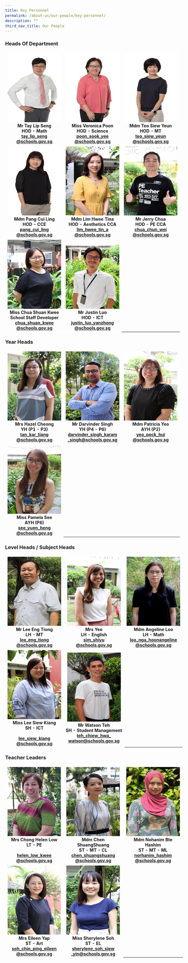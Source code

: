 ```yaml
---
title: Key Personnel
permalink: /about-us/our-people/key-personnel/
description: ""
third_nav_title: Our People
---
```

<h3>Heads Of Department</h3>

<table style="border-collapse:collapse;border-spacing:0;table-layout: fixed; width: 581px" class="tg">
	<thead>
		<tr>
			<th style="border-color:#ffffff;border-style:solid;border-width:1px;text-align:center;">
				<img src="/images/mr%20tay%20lip%20seng.JPG" alt="Mr_Tay_Lip_Seng_optimisedforweb.jpg" width="175" height="225">
				<br>Mr Tay Lip Seng<br>HOD - Math
				<br>
				<a href="mailto:tay_lip_seng@schools.gov.sg">tay_lip_seng<br>@schools.gov.sg</a>
				<br>
			</th>
			
<th style="border-color:#ffffff;border-style:solid;border-width:1px;text-align:center;">
				<img src="/images/miss%20veronica%20poon%20sook%20yee.JPG" alt="Miss_Veronica_Poon_optimisedforweb.jpg" width="175" height="225">
				<br>Miss Veronica Poon<br>HOD - Science
				<br>
				<a href="mailto:poon_sook_yee@schools.gov.sg">poon_sook_yee<br>@schools.gov.sg</a>
				<br>
			</th>
			
<th style="border-color:#ffffff;border-style:solid;border-width:1px;text-align:center;">
				<img src="/images/mdm%20teo%20siew%20yeun.JPG" alt="tn.Mdm_Teo_Siew_Yeun_optimisedforweb.jpg.mid.jpg" width="175" height="225">
				<br>Mdm Teo Siew Yeun<br>HOD - MT
				<br>
				<a href="mailto:teo_siew_yeun@schools.gov.sg">teo_siew_yeun<br>@schools.gov.sg</a>
				<br>
			</th></tr>
	</thead>

<tbody><tr><th style="border-color:#ffffff;border-style:solid;border-width:1px;text-align:center;">
				<img src="/images/mrs%20ong-pang%20cui%20ling.JPG" alt="Miss_wong_Pau_Hui_optimisedforweb.jpg" width="175" height="225">
				<br>Mdm Pang Cui Ling<br>HOD - CCE
				<br>
				<a href="mailto:pang_cui_ling@schools.gov.sg">pang_cui_ling<br>@schools.gov.sg</a>
				<br>
</th>

<th style="border-color:#ffffff;border-style:solid;border-width:1px;text-align:center;">
				<img src="/images/Mdm_Lim_Hwee_Tin_optimisedforweb.jpg" alt="Mdm_Lim_Hwee_Tin_optimisedforweb.jpg" width="175" height="225">
				<br>Mdm Lim Hwee Tina<br>HOD - Aesthetics CCA
				<br>
				<a href="mailto:lim_hwee_tin_a@schools.gov.sg">lim_hwee_tin_a<br>@schools.gov.sg</a>
				<br></th>
			
<th style="border-color:#ffffff;border-style:solid;border-width:1px;text-align:center;">
				<img src="/images/Mr%20Jerry%20Chua_optimisedforweb.jpg" alt="Mr Jerry Chua_optimisedforweb.jpg" width="175" height="225">
				<br>Mr Jerry Chua<br>HOD - PE CCA
				<br>
				<a href="mailto:chua_chun_wei@schools.gov.sg">chua_chun_wei<br>@schools.gov.sg</a>
				<br>
			</th>
			
</tr><tr><th style="border-color:#ffffff;border-style:solid;border-width:1px;text-align:center;">
				<img src="/images/Miss%20Chua%20Shuan%20Kwee%20cropped.jpg" alt="IMG_9053.JPG" width="175" height="225">
				<br>Miss Chua Shuan Kwee<br>School Staff Developer
				<br>
				<a href="mailto:chua_shuan_kwee@schools.gov.sg">chua_shuan_kwee<br>@schools.gov.sg</a>
				<br></th>
	<th style="border-color:#ffffff;border-style:solid;border-width:1px;text-align:center;">
				<img src="/images/Mr%20Justin%20Luo%20Yanzhong_optimisedforweb.jpg" alt="Mr Justin Luo Yanzhong_optimisedforweb.jpg" width="175" height="225">
				<br>Mr Justin Luo<br>HOD - ICT
				<br>
				<a href="mailto:justin_luo_yanzhong@schools.gov.sg">justin_luo_yanzhong<br>@schools.gov.sg</a>
			</th></tr>
			</tbody></table>

### Year Heads

<table style="border-collapse:collapse;border-spacing:0;table-layout: fixed; width: 581px" class="tg">
	<thead>
		<tr>
			<th style="border-color:#ffffff;border-style:solid;border-width:1px;text-align:center;">
				<img src="/images/IMG_7629.jpeg" alt="tn.IMG_7629.JPG.mid.jpg" width="175" height="225">
				<br>Mrs Hazel Cheong<br>YH (P1 - P3)
				<br>
				<a href="mailto:tan_kar_tiang@schools.gov.sg">tan_kar_tiang<br>@schools.gov.sg</a><br>
			</th>
			
<th style="border-color:#ffffff;border-style:solid;border-width:1px;text-align:center;">
				<img src="/images/MR%20DARVINDER%20EDITER%20FINAL.jpg" alt="MR DARVINDER EDITER FINAL.jpg" width="175" height="225">
				<br>Mr Darvinder Singh<br>YH (P4 - P6)<br>
				<a href="mailto:darvinder_singh_karam_singh@schools.gov.sg">darvinder_singh_karam<br>_singh@schools.gov.sg</a>
				<br>
			</th>
			
<th style="border-color:#ffffff;border-style:solid;border-width:1px;text-align:center;">
				<img src="/images/Mdm%20Patricia%20Yeo_optimisedforweb.jpg" alt="pat.jpg" width="175" height="225">
				<br>Mdm Patricia Yeo<br>AYH (P2)<br>
				<a href="mailto:yeo_peck_hui@schools.gov.sg">yeo_peck_hui<br>@schools.gov.sg</a><br>
			</th>
		</tr>
	</thead>

<tbody><tr><th style="border-color:#ffffff;border-style:solid;border-width:1px;text-align:center;">
				<img src="/images/Miss%20Pamela%20See%20cropped.jpg" alt="Miss Pamela See cropped.jpg" width="175" height="225">
				<br>Miss Pamela See<br>AYH (P6)
				<br>
				<a href="mailto:see_yuen_heng@schools.gov.sg">see_yuen_heng<br>@schools.gov.sg</a><br>
</th>
			</tr></tbody></table>


### Level Heads / Subject Heads

<table style="border-collapse:collapse;border-spacing:0;table-layout: fixed; width: 581px" class="tg">
	<thead>
		<tr>
			<th style="border-color:#ffffff;border-style:solid;border-width:1px;text-align:center;">
				<img src="/images/Lee%20Eng%20Tiong_optimisedforweb.jpg" alt="Lee Eng Tiong_optimisedforweb.jpg" width="175" height="225">
				<br>Mr Lee Eng Tiong<br>LH - MT
				<br>
				<a href="mailto:lee_eng_tiong@schools.gov.sg">lee_eng_tiong<br>@schools.gov.sg</a>
				<br>
			</th>
			
<th style="border-color:#ffffff;border-style:solid;border-width:1px;text-align:center;">
				<img src="/images/Mdm_Sim_Shiyu_optimisedforweb.jpg" alt="Mdm_Sim_Shiyu_optimisedforweb.jpg" width="175" height="225">
				<br>Mrs Yeo<br>LH - English
				<br>
				<a href="mailto:sim_shiyu
@schools.gov.sg">sim_shiyu<br>@schools.gov.sg</a>
				<br>
			</th>
			
<th style="border-color:#ffffff;border-style:solid;border-width:1px;text-align:center;">
				<img src="/images/Mdm%20Angeline%20Loo%20Nga%20Hoon-Optimesed%20for%20web.jpg" width="175" height="225">
				<br>Mdm Angeline Loo<br>LH - Math<br>
				<a href="mailto:loo_nga_hoonangeline@schools.gov.sg">loo_nga_hoonangeline<br>@schools.gov.sg</a><br>
			</th>
		</tr>
	</thead>
	
<tbody><tr>
<th style="border-color:#ffffff;border-style:solid;border-width:1px;text-align:center;">
				<img src="/images/Miss_Lee_siew_Kiang_optimisedforweb.jpg" alt="Miss_Lee_siew_Kiang_optimisedforweb.jpg" width="175" height="225">
				<br>Miss Lee Siew Kiang<br>SH - ICT
				<br><br>
				<a href="mailto:lee_siew_kiang@schools.gov.sg">lee_siew_kiang<br>@schools.gov.sg</a><br>
</th>

<th style="border-color:#ffffff;border-style:solid;border-width:1px;text-align:center;">
				<img src="/images/Mr%20Watson%20Tay%20cropped.jpg" alt="Mr Watson Tay cropped.jpg" width="175" height="225">
				<br>Mr Watson Teh<br>SH - Student Management
				<br>
				<a href="mailto:teh_chiew_hwa_watson@schools.gov.sg">teh_chiew_hwa_<br>watson@schools.gov.sg</a><br>
</th>
</tr>
</tbody></table>



### Teacher Leaders

<table style="border-collapse:collapse;border-spacing:0;table-layout: fixed; width: 581px" class="tg">
<tbody><tr>
<th style="border-color:#ffffff;border-style:solid;border-width:1px;text-align:center;">
				<img src="/images/Mrs%20Helen%20Chong.jpg" alt="Mrs Helen Chong.jpg" width="175" height="225">
				<br>Mrs Chong Helen Low<br>LT - PE<br><br>
				<a href="mailto:helen_low_kwee_fong@schools.gov.sg">helen_low_kwee<br>@schools.gov.sg</a><br>
</th>
<th style="border-color:#ffffff;border-style:solid;border-width:1px;text-align:center;">
				<img src="/images/Mdm_Chen_ShuangShuang_optimisedforweb.jpg" alt="tn.Mdm_Chen_ShuangShuang_optimisedforweb.jpg.mid.jpg" width="175" height="225">
				<br>Mdm Chen
ShuangShuang<br>ST - MT - CL<br>
				<a href="mailto:chen_shuangshuang@schools.gov.sg">chen_shuangshuang<br>@schools.gov.sg</a><br>
</th>
<th style="border-color:#ffffff;border-style:solid;border-width:1px;text-align:center;">
				<img src="/images/Mdm%20Nohanim.jpeg" alt="MdmHanim.jpeg" width="175" height="225">
				<br>Mdm Nohanim Bte Hashim<br>ST - MT - ML<br>
				<a href="mailto:norhanim_hashim@schools.gov.sg">norhanim_hashim<br>@schools.gov.sg</a><br>
</th>
</tr>
<tr>
<th style="border-color:#ffffff;border-style:solid;border-width:1px;text-align:center;">
				<img src="/images/Mrs_Eileen_Yap_optimisedforweb.jpg" width="175" height="225">
				<br>Mrs Eileen Yap<br>ST - Art<br>
				<a href="mailto:soh_chin_ping_eileen@schools.gov.sg">soh_chin_ping_eileen<br>@schools.gov.sg</a><br>
</th>
<th style="border-color:#ffffff;border-style:solid;border-width:1px;text-align:center;">
				<img src="/images/Sherylene%20Soh_optimisedforweb.jpg" alt="Sherylene Soh siew yin.jpg" width="175" height="225">
				<br>Miss Sherylene Soh<br>ST - EL<br>
				<a href="mailto:sherylene_soh_siew_yin@schools.gov.sg">sherylene_soh_siew<br>_yin@schools.gov.sg</a><br>
</th>
</tr>
</tbody></table>